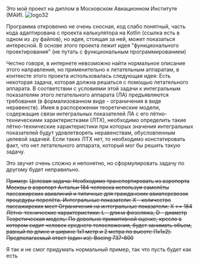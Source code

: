 Это мой проект на диплом в Московском Авиационном Институте (МАИ). 
![logo32](https://github.com/leonidsah/aircraft_functional_design/assets/37192461/75d5a348-a886-40f1-8798-3bdc7a37603c)

Программа откровенно не очень сносная, код слабо понятный, часть кода адаптирована с проекта калькулятора на Kotlin (ссылка есть в одном из .py файлов), но идея, стоящая за ней, может показаться интересной.
В основе этого проекта лежит идея "функционального проектирования" (не путать с функциональным программированием)

Честно говоря, в интернете невозможно найти нормальное описание этого направления, но применительно к летательным аппаратам, в контексте этого проекта использовалась следующая идея:
Есть некоторая задача, которая должна решаться с помощью летательного аппарата. 
В соответствии с условиями этой задачи к интегральным показателям этого летательного аппарата (ЛА) предъявляются требования (в формализованном виде - ограничения в виде неравенств). 
Имея в распорежении теоретические модели, содержащие связи интегральных показателей ЛА с его лётно-техническими характеристками (ЛТХ), необходимо определить такие лётно-технические характеристики при которых значения интегральных показателей будут удовлетворять неравенствам, обусловленным целевой задачей. 
Если таких ЛТХ нет, то необходимо констатировать факт, что нет летательного аппарата, который мог бы решить такую задачу. 

Это звучит очень сложно и непонятно, но сформулировать задачу по другому будет неправильно. 

~~Пример:~~
~~Целевая задача: Необходимо транспортировать из аэропорта Москвы в аэропорт Антальи 184 человека используя самолёты пассажирских авиалиний и типичные для гражданских авиаперевозок процедуры перелёта.
Интегральные показатели: X - количество пассажирских мест
Ограничения на интегральные показатели: X >= 184
Лётно-технические характеристики: L - длина фюзеляжа, D - диаметр
Теоретическая модель: По довольно примитивной оценке, кресло в котором сидит человек среднего телосложения, будет занимать объем, равный по длине и ширине 1х1 метр и 2 метра по высоте (1x1x2).
Предполагаемый ответ (один из): Boeing 737-800~~

Я так и не смог придумать нормальный пример, так что пусть будет как есть



